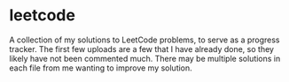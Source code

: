 # leetcode

A collection of my solutions to LeetCode problems, to serve as a progress tracker.
The first few uploads are a few that I have already done, so they likely have not been commented much.
There may be multiple solutions in each file from me wanting to improve my solution.
